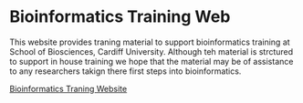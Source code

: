 # Bioinformatics Training Web

This website provides traning material to support bioinformatics training at School of Biosciences, Cardiff University.  Although teh material is strctured to support in house training we hope that the material may be of assistance to any researchers takign there first steps into bioinformatics.

[Bioinformatics Traning Website](https://peter-kille.github.io/Bioinformatics_TrainingWeb/)
